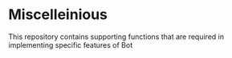 # Miscelleinious
This repository contains supporting functions that are required in implementing specific features of Bot
